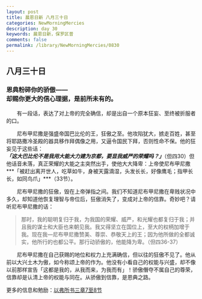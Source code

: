 ```yaml
---
layout: post
title: 晨恩日新 八月三十日
categories: NewMorningMercies
description: day 30
keywords: 晨恩日新，保罗区普
comments: false
permalink: /library/NewMorningMercies/0830
---
```


## 八月三十日

### 恩典粉碎你的骄傲—— <br> 却赐你更大的信心理据，是前所未有的。

&emsp;&emsp;有一段话，表达了对上帝的完全确信，却是出自一个原本狂妄、至终被折服者的口。

&emsp;&emsp;尼布甲尼撒是强盛帝国巴比伦的王，狂傲之至。他攻陷犹大，掳走百姓，甚至将耶路撒冷圣殿的器具移作拜偶像之用，又逼令国民下拜，否则性命不保。他的狂妄见于这些话：***「这大巴比伦不是我用大能大力建为京都，要显我威严的荣耀吗？」***（但四30）但他话音未落，真正荣耀的大能之主突然出手，使他大大降卑：上帝使尼布甲尼撒***「被赶出离开世人，吃草如牛，身被天露滴湿，头发长长，好像鹰毛；指甲长长，如同鸟爪」***（33节）。

&emsp;&emsp;尼布甲尼撒的狂傲，毁在上帝弹指之间。我们不知道尼布甲尼撒在卑贱状况中多久，却知道他恢复理智与帝位后，狂傲消失了，变成对上帝的信靠。奇妙吧？请听尼布甲尼撒的话：

> 那时，我的聪明复归于我，为我国的荣耀、威严，和光耀也都复归于我；并且我的谋士和大臣也来朝见我。我又得坚立在国位上，至大的权柄加增于我。现在我—尼布甲尼撒赞美、尊崇、恭敬天上的王；因为他所做的全都诚实，他所行的也都公平。那行动骄傲的，他能降为卑。（但四36-37）

&emsp;&emsp;尼布甲尼撒在自己获赐的地位和权力上充满确信，但以往的狂傲不见了。他从前以大兴土木为傲，如今称颂上帝的作为。他没有小看自己的权能与兴盛，却不像以前那样宣告「这都是我的，从我而来，为我而有」！骄傲僭夺不属自己的尊荣，信靠却是认清上帝的权能与同在。从骄傲到信靠，是恩典之路。

更多的信息和勉励：[以弗所书三章7至8节]()
